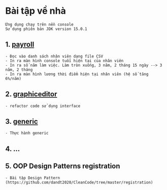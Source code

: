 # Bài tập về nhà
	Ứng dụng chạy trên nền console
	Sử dụng phiên bản JDK version 15.0.1
## 1. [payroll](https://github.com/dandt2020/CleanCode/tree/master/payroll)
	- Đọc vào danh sách nhân viên dạng file CSV
	- In ra màn hình console tuổi hiện tại của nhân viên
	- In ra số năm làm việc. Làm tròn xuống, 3 năm, 2 tháng 15 ngày --> 3 năm, 2 tháng
	- In ra màn hình lương thời điểm hiện tại nhân viên (hệ số tăng 6%/năm)
## 2. [graphiceditor](https://github.com/dandt2020/CleanCode/tree/master/graphiceditor)
	- refactor code sử dụng interface
## 3. [generic](https://github.com/dandt2020/CleanCode/tree/master/generic)
	- Thực hành generic
## 4. ...

## 5. OOP Design Patterns registration
	- Bài tập Design Pattern (https://github.com/dandt2020/CleanCode/tree/master/registration)